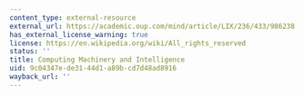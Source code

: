 ```yaml
---
content_type: external-resource
external_url: https://academic.oup.com/mind/article/LIX/236/433/986238
has_external_license_warning: true
license: https://en.wikipedia.org/wiki/All_rights_reserved
status: ''
title: Computing Machinery and Intelligence
uid: 9c04347e-de31-44d1-a89b-cd7d48ad8916
wayback_url: ''
---
```

